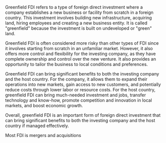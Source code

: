 ---
---

Greenfield FDI refers to a type of foreign direct investment where a company establishes a new business or facility from scratch in a foreign country. This investment involves building new infrastructure, acquiring land, hiring employees and creating a new business entity. It is called "greenfield" because the investment is built on undeveloped or "green" land. 

Greenfield FDI is often considered more risky than other types of FDI since it involves starting from scratch in an unfamiliar market. However, it also offers more control and flexibility for the investing company, as they have complete ownership and control over the new venture. It also provides an opportunity to tailor the business to local conditions and preferences.

Greenfield FDI can bring significant benefits to both the investing company and the host country. For the company, it allows them to expand their operations into new markets, gain access to new customers, and potentially reduce costs through lower labor or resource costs. For the host country, greenfield FDI can bring much-needed investment and jobs, transfer technology and know-how, promote competition and innovation in local markets, and boost economic growth.

Overall, greenfield FDI is an important form of foreign direct investment that can bring significant benefits to both the investing company and the host country if managed effectively.

Most FDI is mergers and acquisitions
